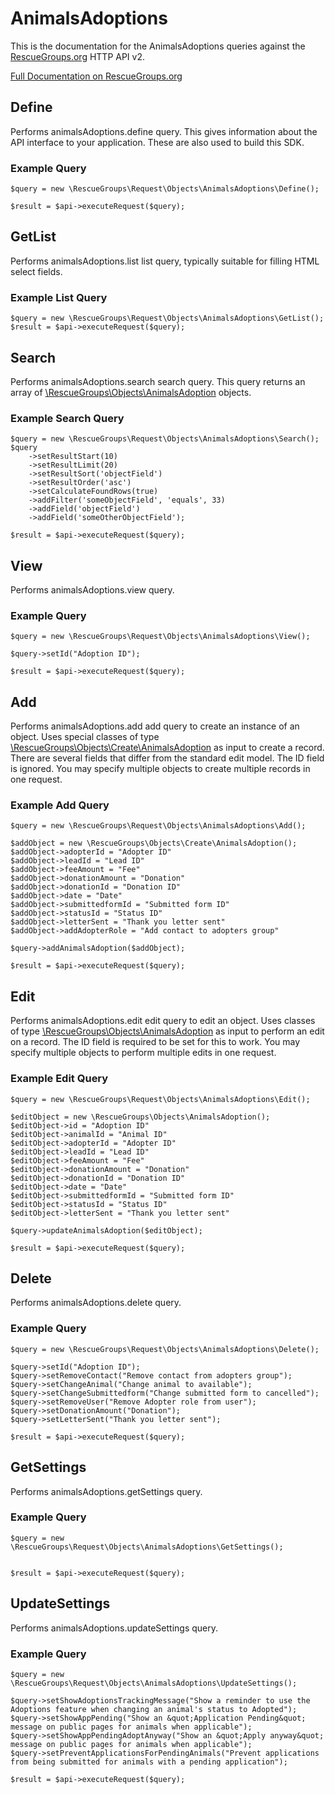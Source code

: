 # AnimalsAdoptions

This is the documentation for the AnimalsAdoptions queries against the [RescueGroups.org](https://www.rescuegroups.org/) HTTP API v2.

[Full Documentation on RescueGroups.org](https://userguide.rescuegroups.org/display/APIDG/Object+definitions#Objectdefinitions-animalsAdoptions)

## Define
Performs animalsAdoptions.define query. This gives information about the API interface to your application. These are also used to build this SDK.

### Example Query

    $query = new \RescueGroups\Request\Objects\AnimalsAdoptions\Define();

    $result = $api->executeRequest($query);
## GetList
Performs animalsAdoptions.list list query, typically suitable for filling HTML select fields.

### Example List Query

    $query = new \RescueGroups\Request\Objects\AnimalsAdoptions\GetList();
    $result = $api->executeRequest($query);
## Search
Performs animalsAdoptions.search search query. This query returns an array of [\RescueGroups\Objects\AnimalsAdoption](../../../src/Objects/AnimalsAdoption.php) objects.

### Example Search Query

    $query = new \RescueGroups\Request\Objects\AnimalsAdoptions\Search();
    $query
        ->setResultStart(10)
        ->setResultLimit(20)
        ->setResultSort('objectField')
        ->setResultOrder('asc')
        ->setCalculateFoundRows(true)
        ->addFilter('someObjectField', 'equals', 33)
        ->addField('objectField')
        ->addField('someOtherObjectField');

    $result = $api->executeRequest($query);
## View
Performs animalsAdoptions.view query.

### Example Query

    $query = new \RescueGroups\Request\Objects\AnimalsAdoptions\View();

    $query->setId("Adoption ID");

    $result = $api->executeRequest($query);

## Add
Performs animalsAdoptions.add add query to create an instance of an object. Uses special classes of type [\RescueGroups\Objects\Create\AnimalsAdoption](../../../src/Objects/AnimalsAdoption.php) as input to create a record. There are several fields that differ from the standard edit model. The ID field is ignored. You may specify multiple objects to create multiple records in one request.

### Example Add Query

    $query = new \RescueGroups\Request\Objects\AnimalsAdoptions\Add();

    $addObject = new \RescueGroups\Objects\Create\AnimalsAdoption();
    $addObject->adopterId = "Adopter ID"
    $addObject->leadId = "Lead ID"
    $addObject->feeAmount = "Fee"
    $addObject->donationAmount = "Donation"
    $addObject->donationId = "Donation ID"
    $addObject->date = "Date"
    $addObject->submittedformId = "Submitted form ID"
    $addObject->statusId = "Status ID"
    $addObject->letterSent = "Thank you letter sent"
    $addObject->addAdopterRole = "Add contact to adopters group"

    $query->addAnimalsAdoption($addObject);

    $result = $api->executeRequest($query);
## Edit
Performs animalsAdoptions.edit edit query to edit an object. Uses classes of type [\RescueGroups\Objects\AnimalsAdoption](../../../src/Objects/AnimalsAdoption.php) as input to perform an edit on a record. The ID field is required to be set for this to work. You may specify multiple objects to perform multiple edits in one request.

### Example Edit Query

    $query = new \RescueGroups\Request\Objects\AnimalsAdoptions\Edit();

    $editObject = new \RescueGroups\Objects\AnimalsAdoption();
    $editObject->id = "Adoption ID"
    $editObject->animalId = "Animal ID"
    $editObject->adopterId = "Adopter ID"
    $editObject->leadId = "Lead ID"
    $editObject->feeAmount = "Fee"
    $editObject->donationAmount = "Donation"
    $editObject->donationId = "Donation ID"
    $editObject->date = "Date"
    $editObject->submittedformId = "Submitted form ID"
    $editObject->statusId = "Status ID"
    $editObject->letterSent = "Thank you letter sent"

    $query->updateAnimalsAdoption($editObject);

    $result = $api->executeRequest($query);
## Delete
Performs animalsAdoptions.delete query.

### Example Query

    $query = new \RescueGroups\Request\Objects\AnimalsAdoptions\Delete();

    $query->setId("Adoption ID");
    $query->setRemoveContact("Remove contact from adopters group");
    $query->setChangeAnimal("Change animal to available");
    $query->setChangeSubmittedform("Change submitted form to cancelled");
    $query->setRemoveUser("Remove Adopter role from user");
    $query->setDonationAmount("Donation");
    $query->setLetterSent("Thank you letter sent");

    $result = $api->executeRequest($query);

## GetSettings
Performs animalsAdoptions.getSettings query.

### Example Query

    $query = new \RescueGroups\Request\Objects\AnimalsAdoptions\GetSettings();


    $result = $api->executeRequest($query);

## UpdateSettings
Performs animalsAdoptions.updateSettings query.

### Example Query

    $query = new \RescueGroups\Request\Objects\AnimalsAdoptions\UpdateSettings();

    $query->setShowAdoptionsTrackingMessage("Show a reminder to use the Adoptions feature when changing an animal's status to Adopted");
    $query->setShowAppPending("Show an &quot;Application Pending&quot; message on public pages for animals when applicable");
    $query->setShowAppPendingAdoptAnyway("Show an &quot;Apply anyway&quot; message on public pages for animals when applicable");
    $query->setPreventApplicationsForPendingAnimals("Prevent applications from being submitted for animals with a pending application");

    $result = $api->executeRequest($query);

